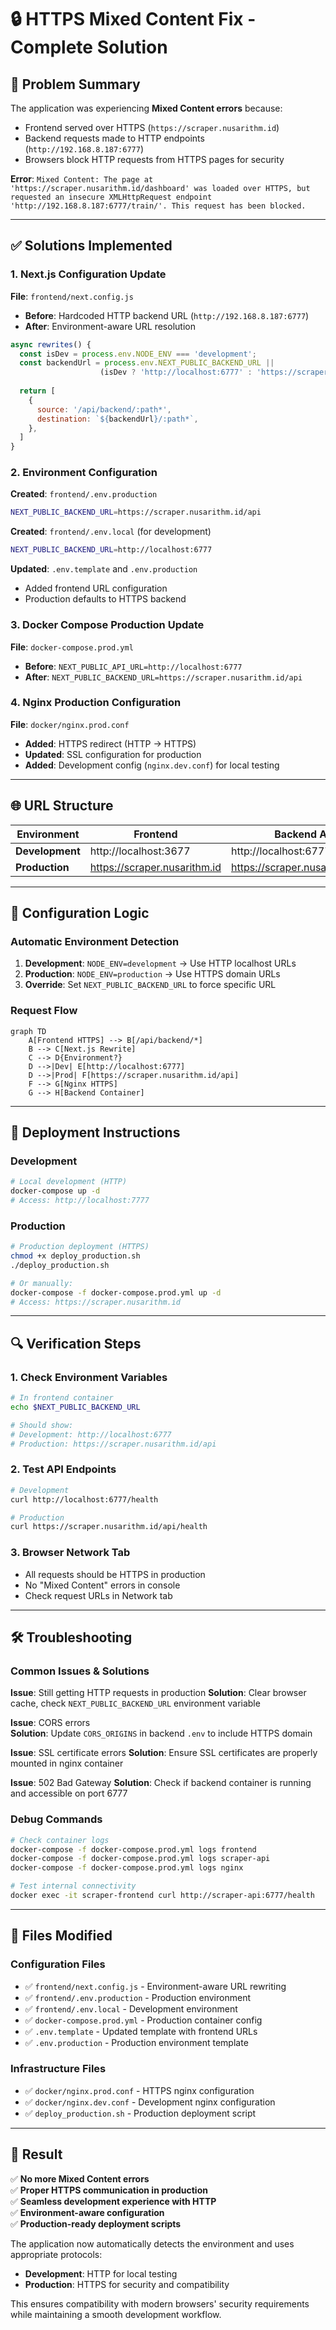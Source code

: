 # 🔒 HTTPS Mixed Content Fix - Complete Solution

## 🚨 Problem Summary

The application was experiencing **Mixed Content errors** because:
- Frontend served over HTTPS (`https://scraper.nusarithm.id`)  
- Backend requests made to HTTP endpoints (`http://192.168.8.187:6777`)
- Browsers block HTTP requests from HTTPS pages for security

**Error**: `Mixed Content: The page at 'https://scraper.nusarithm.id/dashboard' was loaded over HTTPS, but requested an insecure XMLHttpRequest endpoint 'http://192.168.8.187:6777/train/'. This request has been blocked.`

---

## ✅ Solutions Implemented

### 1. **Next.js Configuration Update**
**File**: `frontend/next.config.js`
- **Before**: Hardcoded HTTP backend URL (`http://192.168.8.187:6777`)
- **After**: Environment-aware URL resolution

```javascript
async rewrites() {
  const isDev = process.env.NODE_ENV === 'development';
  const backendUrl = process.env.NEXT_PUBLIC_BACKEND_URL || 
                    (isDev ? 'http://localhost:6777' : 'https://scraper.nusarithm.id/api');
  
  return [
    {
      source: '/api/backend/:path*',
      destination: `${backendUrl}/:path*`,
    },
  ]
}
```

### 2. **Environment Configuration**

**Created**: `frontend/.env.production`
```bash
NEXT_PUBLIC_BACKEND_URL=https://scraper.nusarithm.id/api
```

**Created**: `frontend/.env.local` (for development)
```bash
NEXT_PUBLIC_BACKEND_URL=http://localhost:6777
```

**Updated**: `.env.template` and `.env.production`
- Added frontend URL configuration
- Production defaults to HTTPS backend

### 3. **Docker Compose Production Update**
**File**: `docker-compose.prod.yml`
- **Before**: `NEXT_PUBLIC_API_URL=http://localhost:6777`
- **After**: `NEXT_PUBLIC_BACKEND_URL=https://scraper.nusarithm.id/api`

### 4. **Nginx Production Configuration**
**File**: `docker/nginx.prod.conf`
- **Added**: HTTPS redirect (HTTP → HTTPS)
- **Updated**: SSL configuration for production
- **Added**: Development config (`nginx.dev.conf`) for local testing

---

## 🌐 URL Structure

| Environment | Frontend | Backend API | Nginx Proxy |
|-------------|----------|-------------|-------------|
| **Development** | http://localhost:3677 | http://localhost:6777 | http://localhost:7777 |
| **Production** | https://scraper.nusarithm.id | https://scraper.nusarithm.id/api | N/A (direct HTTPS) |

---

## 🔧 Configuration Logic

### Automatic Environment Detection
1. **Development**: `NODE_ENV=development` → Use HTTP localhost URLs
2. **Production**: `NODE_ENV=production` → Use HTTPS domain URLs
3. **Override**: Set `NEXT_PUBLIC_BACKEND_URL` to force specific URL

### Request Flow
```mermaid
graph TD
    A[Frontend HTTPS] --> B[/api/backend/*]
    B --> C[Next.js Rewrite]
    C --> D{Environment?}
    D -->|Dev| E[http://localhost:6777]
    D -->|Prod| F[https://scraper.nusarithm.id/api]
    F --> G[Nginx HTTPS]
    G --> H[Backend Container]
```

---

## 🚀 Deployment Instructions

### Development
```bash
# Local development (HTTP)
docker-compose up -d
# Access: http://localhost:7777
```

### Production
```bash
# Production deployment (HTTPS)
chmod +x deploy_production.sh
./deploy_production.sh

# Or manually:
docker-compose -f docker-compose.prod.yml up -d
# Access: https://scraper.nusarithm.id
```

---

## 🔍 Verification Steps

### 1. Check Environment Variables
```bash
# In frontend container
echo $NEXT_PUBLIC_BACKEND_URL

# Should show:
# Development: http://localhost:6777
# Production: https://scraper.nusarithm.id/api
```

### 2. Test API Endpoints
```bash
# Development
curl http://localhost:6777/health

# Production  
curl https://scraper.nusarithm.id/api/health
```

### 3. Browser Network Tab
- All requests should be HTTPS in production
- No "Mixed Content" errors in console
- Check request URLs in Network tab

---

## 🛠️ Troubleshooting

### Common Issues & Solutions

**Issue**: Still getting HTTP requests in production
**Solution**: Clear browser cache, check `NEXT_PUBLIC_BACKEND_URL` environment variable

**Issue**: CORS errors  
**Solution**: Update `CORS_ORIGINS` in backend `.env` to include HTTPS domain

**Issue**: SSL certificate errors
**Solution**: Ensure SSL certificates are properly mounted in nginx container

**Issue**: 502 Bad Gateway
**Solution**: Check if backend container is running and accessible on port 6777

### Debug Commands
```bash
# Check container logs
docker-compose -f docker-compose.prod.yml logs frontend
docker-compose -f docker-compose.prod.yml logs scraper-api  
docker-compose -f docker-compose.prod.yml logs nginx

# Test internal connectivity
docker exec -it scraper-frontend curl http://scraper-api:6777/health
```

---

## 📁 Files Modified

### Configuration Files
- ✅ `frontend/next.config.js` - Environment-aware URL rewriting
- ✅ `frontend/.env.production` - Production environment
- ✅ `frontend/.env.local` - Development environment  
- ✅ `docker-compose.prod.yml` - Production container config
- ✅ `.env.template` - Updated template with frontend URLs
- ✅ `.env.production` - Production environment template

### Infrastructure Files  
- ✅ `docker/nginx.prod.conf` - HTTPS nginx configuration
- ✅ `docker/nginx.dev.conf` - Development nginx configuration
- ✅ `deploy_production.sh` - Production deployment script

---

## 🎯 Result

✅ **No more Mixed Content errors**  
✅ **Proper HTTPS communication in production**  
✅ **Seamless development experience with HTTP**  
✅ **Environment-aware configuration**  
✅ **Production-ready deployment scripts**

The application now automatically detects the environment and uses appropriate protocols:
- **Development**: HTTP for local testing
- **Production**: HTTPS for security and compatibility

This ensures compatibility with modern browsers' security requirements while maintaining a smooth development workflow.